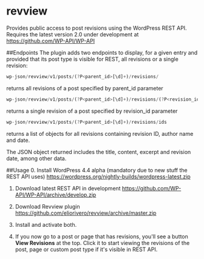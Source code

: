 # revview
Provides public access to post revisions using the WordPress REST API. Requires the latest version 2.0 under development at https://github.com/WP-API/WP-API

##Endpoints
The plugin adds two endpoints to display, for a given entry and provided that its post type is visible for REST, all revisions or a single revision:


```js
wp-json/revview/v1/posts/(?P<parent_id>[\d]+)/revisions/
```
returns all revisions of a post specified by parent_id parameter


```js
wp-json/revview/v1/posts/(?P<parent_id>[\d]+)/revisions/(?P<revision_id>[\d]+)
```
returns a single revision of a post specified by revision_id parameter


```js
wp-json/revview/v1/posts/(?P<parent_id>[\d]+)/revisions/ids
```
returns a list of objects for all revisions containing revision ID, author name and date.

The JSON object returned includes the title, content, excerpt and revision date, among other data.

##Usage
0. Install WordPress 4.4 alpha (mandatory due to new stuff the REST API uses) https://wordpress.org/nightly-builds/wordpress-latest.zip

1. Download latest REST API in development https://github.com/WP-API/WP-API/archive/develop.zip

2. Download Revview plugin https://github.com/eliorivero/revview/archive/master.zip

3. Install and activate both.

4. If you now go to a post or page that has revisions, you'll see a button **View Revisions** at the top. Click it to start viewing the revisions of the post, page or custom post type if it's visible in REST API.

